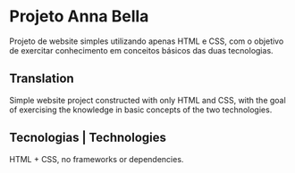# Projeto Anna Bella

Projeto de website simples utilizando apenas HTML e CSS, com o objetivo de exercitar conhecimento em conceitos básicos das duas tecnologias.

## Translation

Simple website project constructed with only HTML and CSS, with the goal of exercising the knowledge in basic concepts of the two technologies.

## Tecnologias | Technologies

HTML + CSS, no frameworks or dependencies.
